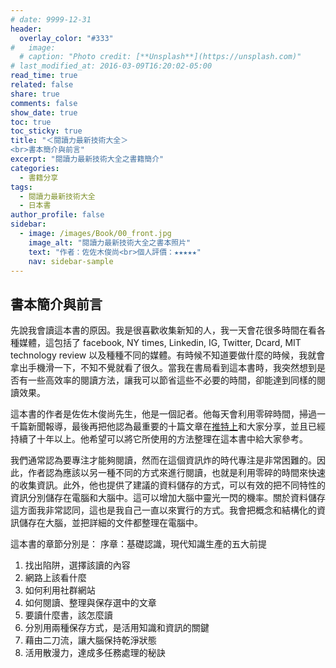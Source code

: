 ```yaml
---
# date: 9999-12-31
header:
  overlay_color: "#333"
#   image: 
  # caption: "Photo credit: [**Unsplash**](https://unsplash.com)"
# last_modified_at: 2016-03-09T16:20:02-05:00
read_time: true
related: false
share: true
comments: false
show_date: true
toc: true
toc_sticky: true
title: "＜閱讀力最新技術大全＞
<br>書本簡介與前言"
excerpt: "閱讀力最新技術大全之書籍簡介"
categories:
  - 書籍分享
tags:
  - 閱讀力最新技術大全
  - 日本書
author_profile: false
sidebar:
  - image: /images/Book/00_front.jpg
    image_alt: "閱讀力最新技術大全之書本照片"
    text: "作者：佐佐木俊尚<br>個人評價：★★★★★"
    nav: sidebar-sample
---
```

## 書本簡介與前言
先說我會讀這本書的原因。我是很喜歡收集新知的人，我一天會花很多時間在看各種媒體，這包括了 facebook, NY times, Linkedin, IG, Twitter, Dcard, MIT technology review 以及種種不同的媒體。有時候不知道要做什麼的時候，我就會拿出手機滑一下，不知不覺就看了很久。當我在書局看到這本書時，我突然想到是否有一些高效率的閱讀方法，讓我可以節省這些不必要的時間，卻能達到同樣的閱讀效果。

這本書的作者是佐佐木俊尚先生，他是一個記者。他每天會利用零碎時間，掃過一千篇新聞報導，最後再把他認為最重要的十篇文章在[推特上](https://twitter.com/sasakitoshinao?lang=zh-Hant)和大家分享，並且已經持續了十年以上。他希望可以將它所使用的方法整理在這本書中給大家參考。

我們通常認為要專注才能夠閱讀，然而在這個資訊炸的時代專注是非常困難的。因此，作者認為應該以另一種不同的方式來進行閱讀，也就是利用零碎的時間來快速的收集資訊。此外，他也提供了建議的資料儲存的方式，可以有效的把不同特性的資訊分別儲存在電腦和大腦中。這可以增加大腦中靈光一閃的機率。關於資料儲存這方面我非常認同，這也是我自己一直以來實行的方式。我會把概念和結構化的資訊儲存在大腦，並把詳細的文件都整理在電腦中。

這本書的章節分別是：
序章：基礎認識，現代知識生產的五大前提
1. 找出陷阱，選擇該讀的內容
2. 網路上該看什麼
3. 如何利用社群網站
4. 如何閱讀、整理與保存選中的文章
5. 要讀什麼書，該怎麼讀
6. 分別用兩種保存方式，是活用知識和資訊的關鍵
7. 藉由二刀流，讓大腦保持乾淨狀態
8. 活用散漫力，達成多任務處理的秘訣
